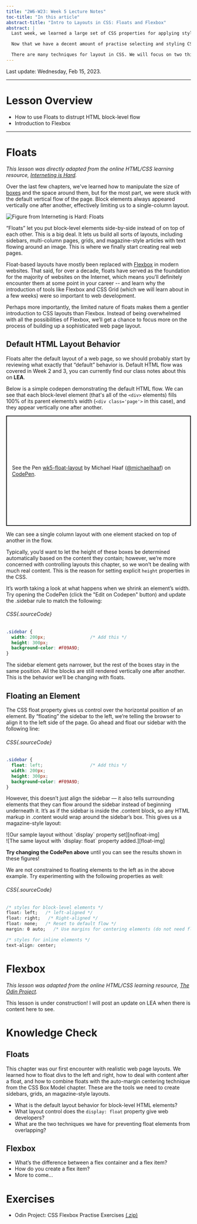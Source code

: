 ```yaml
---
title: "2W6-W23: Week 5 Lecture Notes"
toc-title: "In this article"
abstract-title: "Intro to Layouts in CSS: Floats and Flexbox"
abstract: |
  Last week, we learned a large set of CSS properties for applying styles to text, image, and other content elements.

  Now that we have a decent amount of practise selecting and styling CSS elements individually, it's time to learn strategies for styling groups of elements -- that is, controlling the layout of HTML elements using CSS.

  There are many techniques for layout in CSS. We will focus on two this week: Floats and Flexbox.
---
```


Last update: Wednesday, Feb 15, 2023.

---

# Lesson Overview

- How to use Floats to distrupt HTML block-level flow
- Introduction to Flexbox

---

# Floats

*This lesson was directly adapted from the online HTML/CSS learning resource, [Interneting is Hard](https://www.internetingishard.com/html-and-css/floats/).*


Over the last few chapters, we've learned how to manipulate the size of
[boxes](./week4.html#the-box-model) and the space around them, but for
the most part, we were stuck with the default vertical flow of the page.
Block elements always appeared vertically one after another, effectively
limiting us to a single-column layout.

![Figure from Interneting is Hard: [Floats][flow-source]][flow-img]

[flow-img]: ../assets/content/wk5/iih-vertical-horizontal-stacking.png  "Vertical (single-column) flow is the default behavior of HTML box elements. CSS Floats allow for block elements to be placed in a horizontal (side-by-side) flow."
[flow-source]: https://www.internetingishard.com/html-and-css/floats/

“Floats” let you put block-level elements side-by-side instead of on top of each other. This is a big deal. It lets us build all sorts of layouts, including sidebars, multi-column pages, grids, and magazine-style articles with text flowing around an image. This is where we finally start creating real web pages.

Float-based layouts have mostly been replaced with [Flexbox](#flexbox) in modern websites. That said, for over a decade, floats have served as the foundation for the majority of websites on the Internet, which means you’ll definitely encounter them at some point in your career -- and learn why the introduction of tools like Flexbox and CSS Grid (which we will learn about in a few weeks) were so important to web development.

Perhaps more importantly, the limited nature of floats makes them a gentler introduction to CSS layouts than Flexbox. Instead of being overwhelmed with all the possibilities of Flexbox, we’ll get a chance to focus more on the process of building up a sophisticated web page layout.

## Default HTML Layout Behavior

Floats alter the default layout of a web page, so we should probably start by reviewing what exactly that “default” behavior is. Default HTML flow was covered in Week 2 and 3, you can currently find our class notes about this on **LEA**.

Below is a simple codepen demonstrating the default HTML flow. We can see that each block-level element (that's all of the `<div>` elements) fills 100% of its parent elements’s width (`<div class='page'>` in this case), and they appear vertically one after another. 

<p class="codepen" data-height="300" data-default-tab="html,result" data-slug-hash="yLxygJZ" data-user="michaelhaaf" style="height: 300px; box-sizing: border-box; display: flex; align-items: center; justify-content: center; border: 2px solid; margin: 1em 0; padding: 1em;">
  <span>See the Pen <a href="https://codepen.io/michaelhaaf/pen/yLxygJZ">
  wk5-float-layout</a> by Michael Haaf (<a href="https://codepen.io/michaelhaaf">@michaelhaaf</a>)
  on <a href="https://codepen.io">CodePen</a>.</span>
</p>
<script async src="https://cpwebassets.codepen.io/assets/embed/ei.js"></script>

We can see a single column layout with one element stacked on top of another in the flow. 

Typically, you’d want to let the height of these boxes be determined automatically based on the content they contain; however, we’re more concerned with controlling layouts this chapter, so we won’t be dealing with much real content. This is the reason for setting explicit `height` properties in the CSS.

It’s worth taking a look at what happens when we shrink an element’s width. Try opening the CodePen (click the "Edit on Codepen" button) and update the .sidebar rule to match the following:

###### CSS{.sourceCode}
```css
.sidebar {
  width: 200px;                 /* Add this */
  height: 300px;
  background-color: #F09A9D;
}
```

The sidebar element gets narrower, but the rest of the boxes stay in the same position. All the blocks are still rendered vertically one after another. This is the behavior we’ll be changing with floats.

## Floating an Element

The CSS float property gives us control over the horizontal position of an element. By “floating” the sidebar to the left, we’re telling the browser to align it to the left side of the page. Go ahead and float our sidebar with the following line:

###### CSS{.sourceCode}
```css
.sidebar {
  float: left;                  /* Add this */
  width: 200px;
  height: 300px;
  background-color: #F09A9D;
}
```

However, this doesn’t just align the sidebar — it also tells surrounding elements that they can flow around the sidebar instead of beginning underneath it. It’s as if the sidebar is inside the .content block, so any HTML markup in .content would wrap around the sidebar’s box. This gives us a magazine-style layout:

<div class="half-width">
![Our sample layout without `display` property set][nofloat-img]
</div>
<div class="half-width">
![The same layout with `display: float` property added.][float-img]
</div>

[float-img]: ../assets/content/wk5/iih-width-float.png  "ajlkwdja"
[nofloat-img]: ../assets/content/wk5/iih-width-nofloat.png  "ajlkwdja"
[float-source]: https://www.internetingishard.com/html-and-css/floats/

**Try changing the CodePen above** until you can see the results shown in these figures!

We are not constrained to floating elements to the left as in the above example. Try experimenting with the following properties as well:

###### CSS{.sourceCode}
```css
/* styles for block-level elements */
float: left;   /* left-aligned */
float: right;   /* Right-aligned */
float: none;   /* Reset to default flow */
margin: 0 auto;   /* Use margins for centering elements (do not need float property for this) */

/* styles for inline elements */
text-align: center; 
```

# Flexbox

*This lesson was adapted from the online HTML/CSS learning resource, [The Odin Project](https://www.theodinproject.com/lessons/foundations-introduction-to-flexbox).*

This lesson is under construction! I will post an update on LEA when there is content here to see.

# Knowledge Check

## Floats

This chapter was our first encounter with realistic web page layouts. We learned how to float divs to the left and right, how to deal with content after a float, and how to combine floats with the auto-margin centering technique from the CSS Box Model chapter. These are the tools we need to create sidebars, grids, an magazine-style layouts.

- What is the default layout behavior for block-level HTML elements?
- What layout control does the `display: float` property give web developers?
- What are the two techniques we have for preventing float elements from overlapping?

## Flexbox

- What’s the difference between a flex container and a flex item?
- How do you create a flex item?
- More to come...

# Exercises

- Odin Project: CSS Flexbox Practise Exercises [(.zip)][tutCSSFlexbox]

[tutCSSFlexbox]: ../tutorials/css-exercises-flexbox.zip "Odin Project: CSS Flexbox Exercises. There are 7 exercises total in this set. You should be able to complete them all with what you have learned during Week 5 and 6."
